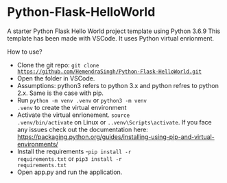 # Python-Flask-HelloWorld
A starter Python Flask Hello World project template using Python 3.6.9
This template has been made with VSCode.
It uses Python virtual enrionment.

How to use?
- Clone the git repo: <code>git clone https://github.com/HemendraSingh/Python-Flask-HelloWorld.git</code>
- Open the folder in VSCode.
- Assumptions: python3 refers to python 3.x and python refres to python 2.x. Same is the case with pip. 
- Run <code>python -m venv .venv</code> or <code>python3 -m venv .venv</code> to create the virtual environment
- Activate the virtual enrionement. <code>source .venv/bin/activate</code> on Linux or <code>.\.venv\Scripts\activate</code>. If you face any issues check out the documentation here: https://packaging.python.org/guides/installing-using-pip-and-virtual-environments/
- Install the requirements -<code>pip install -r requirements.txt</code> or <code>pip3 install -r requirements.txt</code>
- Open app.py and run the application.
